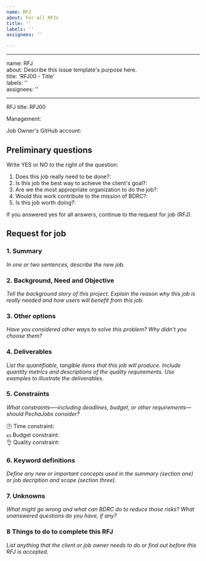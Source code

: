 ```yaml
---
name: RFJ
about: For all RFJs
title: ''
labels: ''
assignees: ''

---
```


---

name: RFJ  
about: Describe this issue template's purpose here.  
title: 'RFJ00 - Title'  
labels: ''  
assignees: ''

---

RFJ title: RFJ00

Management: 

Job Owner's GitHub account: 

## Preliminary questions

Write YES or NO to the right of the question:

1. Does this job really need to be done?: 
2. Is this job the best way to achieve the client's goal?: 
3. Are we the most appropriate organization to do the job?: 
4. Would this work contribute to the mission of BDRC?: 
5. Is this job worth doing?: 

If you answered yes for all answers, continue to the request for job (RFJ).

## Request for job

### 1. Summary
_In one or two sentences, describe the new job._

### 2. Background, Need and Objective
_Tell the background story of this project. Explain the reason why this job is really needed and how users will benefit from this job._

### 3. Other options
_Have you considered other ways to solve this problem? Why didn't you choose them?_

### 4. Deliverables
_List the quantifiable, tangible items that this job will produce. Include quantity metrics and descriptions of the quality requirements. Use examples to illustrate the deliverables._

### 5. Constraints
*What constraints—–including deadlines, budget, or other requirements––should PechaJobs consider?*

🕑 Time constraint:  
💵 Budget constraint:  
👌 Quality constraint:  

### 6. Keyword definitions
*Define any new or important concepts used in the summary (section one) or job decription and scope (section three).*

### 7. Unknowns
*What might go wrong and what can BDRC do to reduce those risks? What unanswered questions do you have, if any?*

### 8 Things to do to complete this RFJ
*List anything that the client or job owner needs to do or find out before this RFJ is accepted.*
